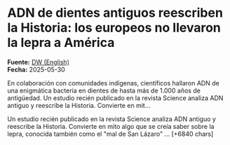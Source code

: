 # ADN de dientes antiguos reescriben la Historia: los europeos no llevaron la lepra a América

**Fuente:** [DW (English)](https://www.dw.com/es/adn-de-dientes-antiguos-reescriben-la-historia-los-europeos-no-llevaron-la-lepra-a-am%C3%A9rica/a-72737641)  
**Fecha:** 2025-05-30

En colaboración con comunidades indígenas, científicos hallaron ADN de una enigmática bacteria en dientes de hasta más de 1.000 años de antigüedad. Un estudio recién publicado en la revista Science analiza ADN antiguo y reescribe la Historia. Convierte en mit…

Un estudio
recién publicado en la revista Science analiza ADN antiguo y reescribe la Historia. Convierte en mito algo que se creía saber sobre la lepra, conocida también como el "mal de San Lázaro" … [+6840 chars]
